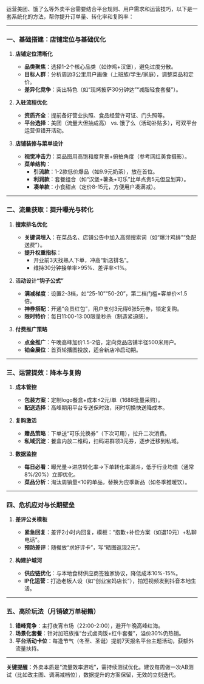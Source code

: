 运营美团、饿了么等外卖平台需要结合平台规则、用户需求和运营技巧，以下是一套系统化的方法，帮你提升订单量、转化率和复购率：

---

### **一、基础搭建：店铺定位与基础优化**
1. **店铺定位清晰化**  
   - **品类聚焦**：选择1-2个核心品类（如炸鸡+汉堡），避免过度分散。
   - **目标人群**：分析周边3公里用户画像（上班族/学生/家庭），调整菜品和定价。
   - **差异化竞争**：突出特色（如“现烤披萨30分钟达”“减脂轻食套餐”）。

2. **入驻流程优化**  
   - **资质齐全**：提前备好营业执照、食品经营许可证、门头照等。
   - **平台选择**：美团（流量大但抽成高） vs. 饿了么（活动补贴多），可双平台运营但错开活动。

3. **店铺装修与菜单设计**  
   - **视觉冲击力**：菜品图用高饱和度背景+俯拍角度（参考网红美食摄影）。
   - **菜单结构**：  
     - **引流款**：1-2款低价爆品（如9.9元奶茶），放在首位。  
     - **利润款**：套餐组合（如“汉堡+薯条+可乐”比单点贵5元但显划算）。  
     - **凑单款**：小食甜点（定价8-15元，方便用户凑满减）。

---

### **二、流量获取：提升曝光与转化**
1. **搜索排名优化**  
   - **关键词埋入**：在菜品名、店铺公告中加入高频搜索词（如“爆汁鸡排”“免配送费”）。
   - **提升权重指标**：  
     - 开业前3天找熟人下单，冲高“新店排名”。  
     - 维持30分钟接单率>95%、差评率<1%。

2. **活动设计“钩子公式”**  
   - **满减梯度**：设置2-3档，如“25-10”“50-20”，第二档门槛=客单价×1.5倍。  
   - **神券搭配**：开通“会员红包”，用户支付3元得6张5元券，锁定复购。  
   - **限时特价**：每日11:00-13:00限量秒杀（制造紧迫感）。

3. **付费推广策略**  
   - **点金推广**：午晚高峰加价1.5-2倍，定向竞品店铺半径500米用户。  
   - **铂金展位**：首页轮播图投放，适合新店冷启动期。

---

### **三、运营提效：降本与复购**
1. **成本管控**  
   - **包装方案**：定制logo餐盒+成本≤2元/单（1688批量采购）。  
   - **配送选择**：高峰期用平台专送保时效，闲时切换快送降成本。

2. **复购激活**  
   - **赠品策略**：下单送“可乐兑换券”（下次可用），拉升二次消费。  
   - **私域沉淀**：餐盒内放二维码，扫码进群领3元券，逐步迁移到私域。

3. **数据监控**  
   - **每日必看**：曝光量→进店转化率→下单转化率漏斗，低于行业均值（通常8%/20%）立即优化。  
   - **菜品分析**：淘汰周销量<10的单品，替换为应季新品（如冬季推暖饮）。

---

### **四、危机应对与长期壁垒**
1. **差评公关模板**  
   - **紧急回复**：差评2小时内回复，模板：“抱歉+补偿方案（如退10元）+私聊电话”。  
   - **预防差评**：随餐放“求好评卡”，写“晒图返现2元”。

2. **构建护城河**  
   - **供应链优化**：与本地食材供应商签独家协议，降低成本10%-15%。  
   - **IP化运营**：打造老板人设（如“创业宝妈店长”），拍短视频发到抖音本地生活。

---

### **五、高阶玩法（月销破万单秘籍）**
1. **错峰竞争**：主打夜宵市场（22:00-2:00），避开午晚高峰红海。  
2. **场景化套餐**：针对加班族推“台式卤肉饭+红牛套餐”，溢价30%仍热销。  
3. **平台活动卡位**：每逢节气（冬至、圣诞）提前7天报名平台主题活动，获额外流量扶持。

---

**关键提醒**：外卖本质是“流量效率游戏”，需持续测试优化。建议每周做一次AB测试（比如改主图、调满减档位），数据提升的方案保留，无效的立刻迭代。

